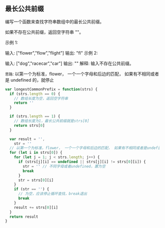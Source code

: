 ## 最长公共前缀

编写一个函数来查找字符串数组中的最长公共前缀。

如果不存在公共前缀，返回空字符串 ""。

示例 1:

输入: ["flower","flow","flight"]
输出: "fl"
示例 2:

输入: ["dog","racecar","car"]
输出: ""
解释: 输入不存在公共前缀。

`思路`: 以第一个为标准，flower， 一个一个字母和后边的匹配， 如果有不相同或者是 undefined 的，就停止

```javascript
var longestCommonPrefix = function(strs) {
  if (strs.length == 0) {
    // 数组长度为空，返回空字符串
    return ''
  }

  if (strs.length == 1) {
    // 数组长度为1，最长公共前缀就是strs[0]
    return strs[0]
  }

  var result = '',
    str = ''
  // 以第一个为标准，flower， 一个一个字母和后边的匹配， 如果有不相同或者是undefined的，就停止
  for (let i in strs[0]) {
    for (let j = 1; j < strs.length; j++) {
      if (strs[j][i] == undefined || strs[j][i] != strs[0][i]) {
        str = '' // 不同字母或者undefined，置为空
        break
      }
      str = strs[0][i]
    }
    if (str == '') {
      // 为空，应该停止循环查找，break退出
      break
    }
    result += strs[0][i]
  }
  return result
}
```
